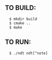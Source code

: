 ## TO BUILD:

``` 
  $ mkdir build 
  $ cmake ..
  $ make
```

## TO RUN:

```
  $ ./ndt ndt[^note]
```

[^note]: This is ran inside the MATLAB code to ensure correct file names.
